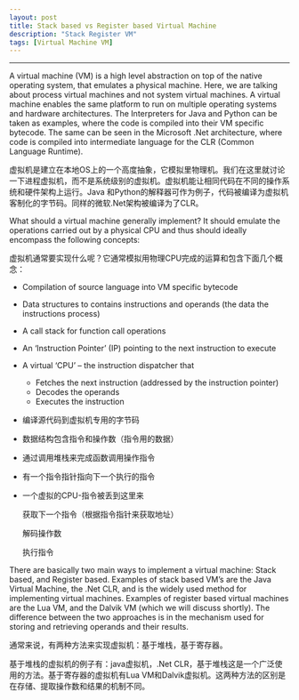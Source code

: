 ```yaml
---
layout: post
title: Stack based vs Register based Virtual Machine
description: "Stack Register VM"
tags: [Virtual Machine VM]
---
```


----------------------

A virtual machine (VM) is a high level abstraction on top of the native operating system, that emulates a physical machine. Here, we are talking about process virtual machines and not system virtual machines. A virtual machine enables the same platform to run on multiple operating systems and hardware architectures. The Interpreters for Java and Python can be taken as examples, where the code is compiled into their VM specific bytecode. The same can be seen in the Microsoft .Net architecture, where code is compiled into intermediate language for the CLR (Common Language Runtime).

虚拟机是建立在本地OS上的一个高度抽象，它模拟里物理机。我们在这里就讨论一下进程虚拟机，而不是系统级别的虚拟机。虚拟机能让相同代码在不同的操作系统和硬件架构上运行。Java 和Python的解释器可作为例子，代码被编译为虚拟机客制化的字节码。同样的微软.Net架构被编译为了CLR。

What should a virtual machine generally implement? It should emulate the operations carried out by a physical CPU and thus should ideally encompass the following concepts:

虚拟机通常要实现什么呢？它通常模拟用物理CPU完成的运算和包含下面几个概念：

- Compilation of source language into VM specific bytecode

- Data structures to contains instructions and operands (the data the instructions process)

- A call stack for function call operations

- An ‘Instruction Pointer’ (IP) pointing to the next instruction to execute

- A virtual ‘CPU’ – the instruction dispatcher that

  - Fetches the next instruction (addressed by the instruction pointer)
  - Decodes the operands
  - Executes the instruction

- 编译源代码到虚拟机专用的字节码

- 数据结构包含指令和操作数（指令用的数据）

- 通过调用堆栈来完成函数调用操作指令

- 有一个指令指针指向下一个执行的指令

- 一个虚拟的CPU-指令被丢到这里来

  获取下一个指令（根据指令指针来获取地址）

  解码操作数

  执行指令

There are basically two main ways to implement a virtual machine: Stack based, and Register based. Examples of stack based VM’s are the Java Virtual Machine, the .Net CLR, and is the widely used method for implementing virtual machines. Examples of register based virtual machines are the Lua VM, and the Dalvik VM (which we will discuss shortly). The difference between the two approaches is in the mechanism used for storing and retrieving operands and their results.

通常来说，有两种方法来实现虚拟机：基于堆栈，基于寄存器。

基于堆栈的虚拟机的例子有：java虚拟机，.Net CLR，基于堆栈这是一个广泛使用的方法。基于寄存器的虚拟机有Lua VM和Dalvik虚拟机。这两种方法的区别是在存储、提取操作数和结果的机制不同。



